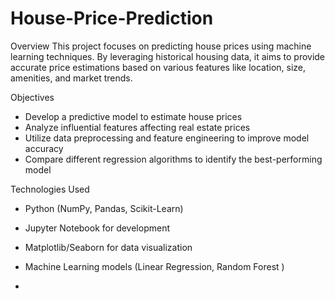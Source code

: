 # House-Price-Prediction
Overview This project focuses on predicting house prices using machine learning techniques. By leveraging historical housing data, it aims to provide accurate price estimations based on various features like location, size, amenities, and market trends.

Objectives
- Develop a predictive model to estimate house prices
- Analyze influential features affecting real estate prices
- Utilize data preprocessing and feature engineering to improve model accuracy
- Compare different regression algorithms to identify the best-performing model


Technologies Used
- Python (NumPy, Pandas, Scikit-Learn)
- Jupyter Notebook for development
- Matplotlib/Seaborn for data visualization
- Machine Learning models (Linear Regression, Random Forest )

- 
